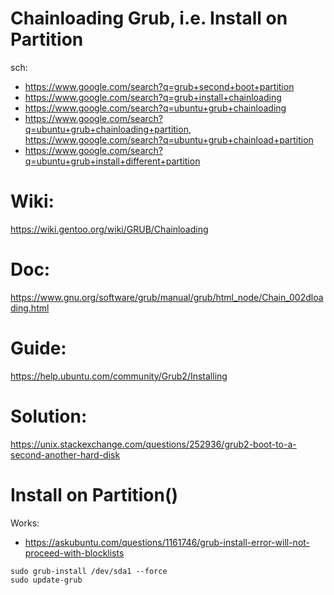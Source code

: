 # Chainloading Grub, i.e. Install on Partition
sch:
- https://www.google.com/search?q=grub+second+boot+partition
- https://www.google.com/search?q=grub+install+chainloading
- https://www.google.com/search?q=ubuntu+grub+chainloading
- https://www.google.com/search?q=ubuntu+grub+chainloading+partition, https://www.google.com/search?q=ubuntu+grub+chainload+partition
- https://www.google.com/search?q=ubuntu+grub+install+different+partition

# Wiki:
https://wiki.gentoo.org/wiki/GRUB/Chainloading

# Doc:
https://www.gnu.org/software/grub/manual/grub/html_node/Chain_002dloading.html

# Guide:
https://help.ubuntu.com/community/Grub2/Installing

# Solution:
https://unix.stackexchange.com/questions/252936/grub2-boot-to-a-second-another-hard-disk

# Install on Partition()
Works:
- https://askubuntu.com/questions/1161746/grub-install-error-will-not-proceed-with-blocklists

```
sudo grub-install /dev/sda1 --force
sudo update-grub
```

